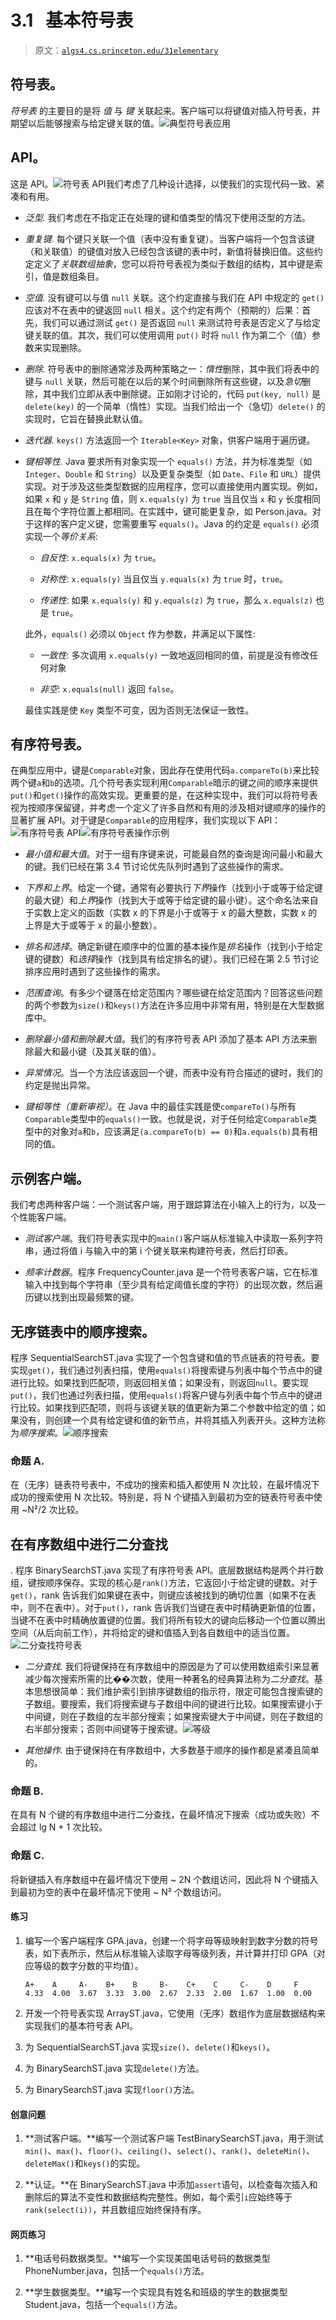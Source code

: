 # 3.1   基本符号表

> 原文：[`algs4.cs.princeton.edu/31elementary`](https://algs4.cs.princeton.edu/31elementary)

## 符号表。

*符号表* 的主要目的是将 *值* 与 *键* 关联起来。客户端可以将键值对插入符号表，并期望以后能够搜索与给定键关联的值。![典型符号表应用](img/a0e89ac6eea39d628856dbfa1b254052.png)

## API。

这是 API。![符号表 API](img/34e0b508863f9e6a5b1b3a8b0e7a9502.png)我们考虑了几种设计选择，以使我们的实现代码一致、紧凑和有用。

+   *泛型.* 我们考虑在不指定正在处理的键和值类型的情况下使用泛型的方法。

+   *重复键.* 每个键只关联一个值（表中没有重复键）。当客户端将一个包含该键（和关联值）的键值对放入已经包含该键的表中时，新值将替换旧值。这些约定定义了*关联数组抽象*，您可以将符号表视为类似于数组的结构，其中键是索引，值是数组条目。

+   *空值.* 没有键可以与值 `null` 关联。这个约定直接与我们在 API 中规定的 `get()` 应该对不在表中的键返回 `null` 相关。这个约定有两个（预期的）后果：首先，我们可以通过测试 `get()` 是否返回 `null` 来测试符号表是否定义了与给定键关联的值。其次，我们可以使用调用 `put()` 时将 `null` 作为第二个（值）参数来实现删除。

+   *删除.* 符号表中的删除通常涉及两种策略之一：*惰性*删除，其中我们将表中的键与 `null` 关联，然后可能在以后的某个时间删除所有这些键，以及*急切*删除，其中我们立即从表中删除键。正如刚才讨论的，代码 `put(key, null)` 是 `delete(key)` 的一个简单（惰性）实现。当我们给出一个（急切）`delete()` 的实现时，它旨在替换此默认值。

+   *迭代器.* `keys()` 方法返回一个 `Iterable<Key>` 对象，供客户端用于遍历键。

+   *键相等性.* Java 要求所有对象实现一个 `equals()` 方法，并为标准类型（如 `Integer`、`Double` 和 `String`）以及更复杂类型（如 `Date`、`File` 和 `URL`）提供实现。对于涉及这些类型数据的应用程序，您可以直接使用内置实现。例如，如果 `x` 和 `y` 是 `String` 值，则 `x.equals(y)` 为 `true` 当且仅当 `x` 和 `y` 长度相同且在每个字符位置上都相同。在实践中，键可能更复杂，如 Person.java。对于这样的客户定义键，您需要重写 `equals()`。Java 的约定是 `equals()` 必须实现一个*等价关系*:

    +   *自反性*: `x.equals(x)` 为 `true`。

    +   *对称性*: `x.equals(y)` 当且仅当 `y.equals(x)` 为 `true` 时，`true`。

    +   *传递性*: 如果 `x.equals(y)` 和 `y.equals(z)` 为 `true`，那么 `x.equals(z)` 也是 `true`。

    此外，`equals()` 必须以 `Object` 作为参数，并满足以下属性:

    +   *一致性*: 多次调用 `x.equals(y)` 一致地返回相同的值，前提是没有修改任何对象

    +   *非空*: `x.equals(null)` 返回 `false`。

    最佳实践是使 `Key` 类型不可变，因为否则无法保证一致性。

## 有序符号表。

在典型应用中，键是`Comparable`对象，因此存在使用代码`a.compareTo(b)`来比较两个键`a`和`b`的选项。几个符号表实现利用`Comparable`暗示的键之间的顺序来提供`put()`和`get()`操作的高效实现。更重要的是，在这种实现中，我们可以将符号表视为按顺序保留键，并考虑一个定义了许多自然和有用的涉及相对键顺序的操作的显著扩展 API。对于键是`Comparable`的应用程序，我们实现以下 API：![有序符号表 API](img/c57f13ccd6851f3798bbec5af0c043f3.png)![有序符号表操作示例](img/34f6fe5ddf15e5b2b54e085caf300660.png)

+   *最小值和最大值*。对于一组有序键来说，可能最自然的查询是询问最小和最大的键。我们已经在第 3.4 节讨论优先队列时遇到了这些操作的需求。

+   *下界和上界*。给定一个键，通常有必要执行*下界*操作（找到小于或等于给定键的最大键）和*上界*操作（找到大于或等于给定键的最小键）。这个命名法来自于实数上定义的函数（实数 x 的下界是小于或等于 x 的最大整数，实数 x 的上界是大于或等于 x 的最小整数）。

+   *排名和选择*。确定新键在顺序中的位置的基本操作是*排名*操作（找到小于给定键的键数）和*选择*操作（找到具有给定排名的键）。我们已经在第 2.5 节讨论排序应用时遇到了这些操作的需求。

+   *范围查询*。有多少个键落在给定范围内？哪些键在给定范围内？回答这些问题的两个参数为`size()`和`keys()`方法在许多应用中非常有用，特别是在大型数据库中。

+   *删除最小值和删除最大值*。我们的有序符号表 API 添加了基本 API 方法来删除最大和最小键（及其关联的值）。

+   *异常情况*。当一个方法应该返回一个键，而表中没有符合描述的键时，我们的约定是抛出异常。

+   *键相等性（重新审视）*。在 Java 中的最佳实践是使`compareTo()`与所有`Comparable`类型中的`equals()`一致。也就是说，对于任何给定`Comparable`类型中的对象对`a`和`b`，应该满足`(a.compareTo(b) == 0)`和`a.equals(b)`具有相同的值。

## 示例客户端。

我们考虑两种客户端：一个测试客户端，用于跟踪算法在小输入上的行为，以及一个性能客户端。

+   *测试客户端*。我们符号表实现中的`main()`客户端从标准输入中读取一系列字符串，通过将值 i 与输入中的第 i 个键关联来构建符号表，然后打印表。

+   *频率计数器*。程序 FrequencyCounter.java 是一个符号表客户端，它在标准输入中找到每个字符串（至少具有给定阈值长度的字符）的出现次数，然后遍历键以找到出现最频繁的键。

## 无序链表中的顺序搜索。

程序 SequentialSearchST.java 实现了一个包含键和值的节点链表的符号表。要实现`get()`，我们通过列表扫描，使用`equals()`将搜索键与列表中每个节点中的键进行比较。如果找到匹配项，则返回相关值；如果没有，则返回`null`。要实现`put()`，我们也通过列表扫描，使用`equals()`将客户键与列表中每个节点中的键进行比较。如果找到匹配项，则将与该键关联的值更新为第二个参数中给定的值；如果没有，则创建一个具有给定键和值的新节点，并将其插入列表开头。这种方法称为*顺序搜索*。![顺序搜索](img/8211937f9eb8e44a579b4fe0c723c646.png)

### 命题 A.

在（无序）链表符号表中，不成功的搜索和插入都使用 N 次比较，在最坏情况下成功的搜索使用 N 次比较。特别是，将 N 个键插入到最初为空的链表符号表中使用 ~N²/2 次比较。

## 在有序数组中进行二分查找

. 程序 BinarySearchST.java 实现了有序符号表 API。底层数据结构是两个并行数组，键按顺序保存。实现的核心是`rank()`方法，它返回小于给定键的键数。对于`get()`，rank 告诉我们如果键在表中，则键应该被找到的确切位置（如果不在表中，则不在表中）。对于`put()`，rank 告诉我们当键在表中时精确更新值的位置，当键不在表中时精确放置键的位置。我们将所有较大的键向后移动一个位置以腾出空间（从后向前工作），并将给定的键和值插入到各自数组中的适当位置。![二分查找符号表](img/32c264b93d2ae14592d880bbf67cfbba.png)

+   *二分查找.* 我们将键保持在有序数组中的原因是为了可以使用数组索引来显著减少每次搜索所需的比��次数，使用一种著名的经典算法称为*二分查找*。基本思想很简单：我们维护索引到排序键数组的指示符，限定可能包含搜索键的子数组。要搜索，我们将搜索键与子数组中间的键进行比较。如果搜索键小于中间键，则在子数组的左半部分搜索；如果搜索键大于中间键，则在子数组的右半部分搜索；否则中间键等于搜索键。![等级](img/0a1ba025abfb5277c196a9bf1de9555f.png)

+   *其他操作.* 由于键保持在有序数组中，大多数基于顺序的操作都是紧凑且简单的。

### 命题 B.

在具有 N 个键的有序数组中进行二分查找，在最坏情况下搜索（成功或失败）不会超过 lg N + 1 次比较。

### 命题 C.

将新键插入有序数组中在最坏情况下使用 ~ 2N 个数组访问，因此将 N 个键插入到最初为空的表中在最坏情况下使用 ~ N² 个数组访问。

#### 练习

1.  编写一个客户端程序 GPA.java，创建一个将字母等级映射到数字分数的符号表，如下表所示，然后从标准输入读取字母等级列表，并计算并打印 GPA（对应等级的数字分数的平均值）。

    ```
    A+    A     A-    B+    B     B-    C+    C     C-    D     F
    4.33  4.00  3.67  3.33  3.00  2.67  2.33  2.00  1.67  1.00  0.00

    ```

1.  开发一个符号表实现 ArrayST.java，它使用（无序）数组作为底层数据结构来实现我们的基本符号表 API。

1.  为 SequentialSearchST.java 实现`size()`、`delete()`和`keys()`。

1.  为 BinarySearchST.java 实现`delete()`方法。

1.  为 BinarySearchST.java 实现`floor()`方法。

#### 创意问题

1.  **测试客户端。**编写一个测试客户端 TestBinarySearchST.java，用于测试`min()`、`max()`、`floor()`、`ceiling()`、`select()`、`rank()`、`deleteMin()`、`deleteMax()`和`keys()`的实现。

1.  **认证。**在 BinarySearchST.java 中添加`assert`语句，以检查每次插入和删除后的算法不变性和数据结构完整性。例如，每个索引`i`应始终等于`rank(select(i))`，并且数组应始终保持有序。

#### 网页练习

1.  **电话号码数据类型。**编写一个实现美国电话号码的数据类型 PhoneNumber.java，包括一个`equals()`方法。

1.  **学生数据类型。**编写一个实现具有姓名和班级的学生的数据类型 Student.java，包括一个`equals()`方法。
